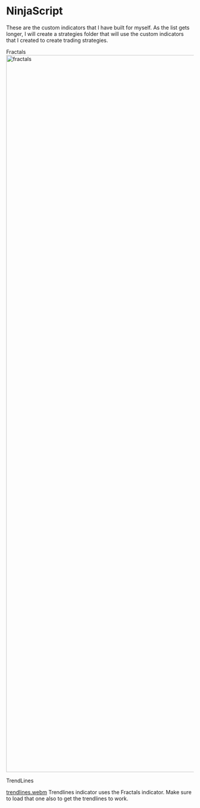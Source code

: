 # NinjaScript

These are the custom indicators that I have built for myself. As the list gets longer, I will create a strategies folder that will use the custom indicators that I created to create trading strategies.

Fractals
<img width="1920" alt="fractals" src="https://user-images.githubusercontent.com/36431744/180634360-d02c12e5-117d-4d74-8c69-9b62b9e675c3.png">

TrendLines

[trendlines.webm](https://user-images.githubusercontent.com/36431744/180698254-15d8a21c-3294-4ff5-a563-d5de74a9e08f.webm)
Trendlines indicator uses the Fractals indicator. Make sure to load that one also to get the trendlines to work.
